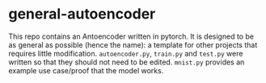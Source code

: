 # general-autoencoder
This repo contains an Antoencoder written in pytorch. It is designed to be as general as possible (hence the name): a template for other projects that requires little modification. 
`autoencoder.py`, `train.py` and `test.py` were written so that they should not need to be edited. `mnist.py` provides an example use case/proof that the model works.
